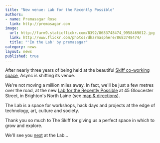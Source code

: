 ```yaml
---
title: "New venue: Lab for the Recently Possible"
authors:
- name: Premasagar Rose
  link: http://premasagar.com
image:
  url: http://farm9.staticflickr.com/8392/8683748474_9958469012.jpg
  link: http://www.flickr.com/photos/dharmasphere/8683748474/
  title: "'In the Lab' by premasagar"
category: news
layout: news
published: true
---
```


After nearly three years of being held at the beautiful [Skiff co-working space][skiff], Async is shifting its venue.

We're not moving a million miles away. In fact, we'll be just a few metres over the road, at the new [Lab for the Recently Possible][L4RP] at 45 Gloucester Street, in Brighton's North Laine (see [map & directions][L4RP-location]).

The Lab is a space for workshops, hack days and projects at the edge of technology, art, culture and society.

Thank you so much to The Skiff for giving us a perfect space in which to grow and explore.

We'll see you [next][next] at the Lab...


[skiff]: http://theskiff.org
[L4RP]: http://L4RP.com
[L4RP-location]: http://L4RP.com/#location
[next]: http://asyncjs.com/eventual-consistency/